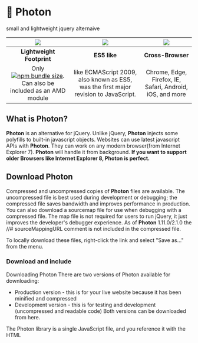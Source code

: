 # :star2: Photon
small and lightweight jquery alternaive

| <img src="https://img.icons8.com/cotton/128/000000/box--v4.png"/> | <img bottom="5" src="https://img.icons8.com/ios/150/000000/javascript-logo-1.png"/> | <img src="https://img.icons8.com/ios/100/000000/globe--v1.png"/> |
|:-:|:-:|:-:|
|**Lightweight Footprint**|**ES5 like**|**Cross-Browser**|
|Only [![npm bundle size](https://img.shields.io/bundlephobia/minzip/@ksengine/photon?style=social)](). Can also be included as an AMD module|like ECMAScript 2009, also known as ES5, was the first major revision to JavaScript.|Chrome, Edge, Firefox, IE, Safari, Android, iOS, and more|

## What is Photon?
**Photon** is an alternative for jQuery. Unlike jQuery, **Photon** injects some polyfills to built-in javascript objects. Websites can use latest javascript APIs with **Photon**. They can work on any modern browser(from Internet Explorer 7). **Photon** will handle it from background.
**If you want to support older Browsers like Internet Explorer 8, Photon is perfect.**

## Download Photon
Compressed and uncompressed copies of **Photon** files are available. The uncompressed file is best used during development or debugging; the compressed file saves bandwidth and improves performance in production. You can also download a sourcemap file for use when debugging with a compressed file. The map file is not required for users to run jQuery, it just improves the developer's debugger experience. As of **Photon** 1.11.0/2.1.0 the //# sourceMappingURL comment is not included in the compressed file.

To locally download these files, right-click the link and select "Save as..." from the menu.

### Download and include
Downloading Photon
There are two versions of Photon available for downloading:

- Production version - this is for your live website because it has been minified and compressed
- Development version - this is for testing and development (uncompressed and readable code)
Both versions can be downloaded from here.

The Photon library is a single JavaScript file, and you reference it with the HTML <script> tag (notice that the <script> tag should be inside the <head> section):
  
- Production version
```html
<head>
  <script src="Photon.min.js"></script>
</head>
```
- Development version
```html
<head>
  <script src="Photon.js"></script>
</head>
```

> **Tip:** Place the downloaded file in the same directory as the pages where you wish to use it.

### Using with a CDN
Photon CDN
If you don't want to download and host Photon yourself, you can include it from a CDN (Content Delivery Network).

![](https://www.jsdelivr.com/favicon.ico)
JS**DELIVR** CDN
- Production version
```html
<head>
  <script src="https://cdn.jsdelivr.net/npm/@ksengine/photon/photon.min.js"></script>
</head>
```
- Development version
```html
<head>
  <script src="https://cdn.jsdelivr.net/npm/@ksengine/photon/photon.js"></script>
</head>
```

## A Brief Look
### Date
The static Date.now() method returns the number of milliseconds elapsed since January 1, 1970 00:00:00 UTC.
```javascript
console.log( Date.now() );
```
### Ajax example
Call a local script on the server /api/getWeather with the query parameter zipcode=97201 and replace the element #weather-temp's html with the returned text.
```javascript
var request = new XMLHttpRequest();
request.open('GET', '/api/getWeather', true);

request.onreadystatechange = function() {
  if (this.readyState === 4) {
    if (this.status >= 200 && this.status < 400) {
      // Success!
      document.getElementById( "weather-temp" ).innerHTML = "<strong>" + this.responseText + "</strong> degrees" ;
    } else {
      // Error :(
    }
  }
};

request.send();
request = null;
```

## Supported Features
[x] Ajax
### ES5




<a href="https://icons8.com>icons by Icons8</a>
